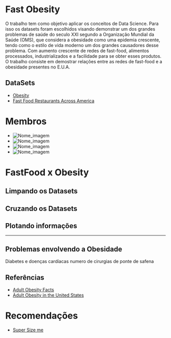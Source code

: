 # Fast Obesity

O trabalho tem como objetivo aplicar os conceitos de Data Science. Para isso os datasets foram escolhidos visando demonstrar um dos grandes problemas de saúde do seculo XXI segundo a Organização Mundial da Saúde (OMS), que considera a obesidade como uma epidemia crescente, tendo como o estilo de vida moderno um dos grandes causadores desse problema. Com aumento crescente de redes de fast-food, alimentos processados, industrializados e a facilidade para se obter esses produtos. O trabalho consiste em demostrar relações entre as redes de fast-food e a obesidade presentes no E.U.A.

## DataSets
 * [Obesity](https://data.world/us-hhs-gov/8e0ede43-eaa4-4a93-9f30-fb36b8245685)
 * [Fast Food Restaurants Across America](https://www.kaggle.com/datafiniti/fast-food-restaurants)

# Membros

* ![Nome_imagem](link_da_imagem.png)
* ![Nome_imagem](link_da_imagem.png)
* ![Nome_imagem](link_da_imagem.png)
* ![Nome_imagem](link_da_imagem.png)

# FastFood x Obesity

## Limpando os Datasets

## Cruzando os Datasets

## Plotando informações

---
## Problemas envolvendo a Obesidade
Diabetes e doenças cardíacas
numero de cirurgias de ponte de safena

## Referências
* [Adult Obesity Facts](https://www.cdc.gov/obesity/data/adult.html)
* [Adult Obesity in the United States](https://stateofobesity.org/adult-obesity/)

# Recomendações
* [Super Size me](https://www.imdb.com/title/tt0390521/)
